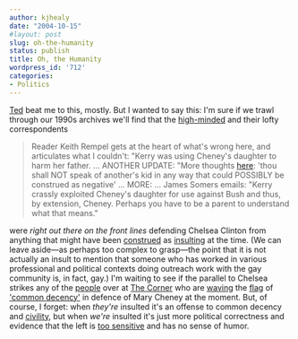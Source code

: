 ```yaml
---
author: kjhealy
date: "2004-10-15"
#layout: post
slug: oh-the-humanity
status: publish
title: Oh, the Humanity
wordpress_id: '712'
categories:
- Politics
---
```


[Ted](http://instapundit.com/archives/018438.php) beat me to this, mostly. But I wanted to say this: I'm sure if we trawl through our 1990s archives we'll find that the [high-minded](http://instapundit.com/archives/018438.php) and their lofty correspondents

> Reader Keith Rempel gets at the heart of what's wrong here, and articulates what I couldn't: "Kerry was using Cheney's daughter to harm her father. ... ANOTHER UPDATE: "More thoughts [here](http://thoughtsonline.blogspot.com/2004/10/james-taranto-and-others-may-be-right.html): 'thou shall NOT speak of another's kid in any way that could POSSIBLY be construed as negative' ... MORE: ... James Somers emails: "Kerry crassly exploited Cheney's daughter for use against Bush and thus, by extension, Cheney. Perhaps you have to be a parent to understand what that means."

were *right out there on the front lines* defending Chelsea Clinton from anything that might have been [construed](http://blog.radioleft.com/blog/_archives/2004/9/4/135257.html) as [insulting](http://www.nationalreview.com/derbyshire/derbyshire021501.shtml) at the time. (We can leave aside—as perhaps too complex to grasp—the point that it is not actually an insult to mention that someone who has worked in various professional and political contexts doing outreach work with the gay community is, in fact, gay.) I'm waiting to see if the parallel to Chelsea strikes any of the [people](http://www.nationalreview.com/thecorner/04_10_10_corner-archive.asp#042735) over at [The Corner](http://www.nationalreview.com/thecorner) who are [waving](http://www.nationalreview.com/thecorner/04_10_10_corner-archive.asp#042700) the [flag](http://www.nationalreview.com/thecorner/04_10_10_corner-archive.asp#042692) of ['common decency'](http://www.nationalreview.com/thecorner/04_10_10_corner-archive.asp#042748) in defence of Mary Cheney at the moment. But, of course, I forget: when *they're* insulted it's an offense to common decency and [civility](http://www.crookedtimber.org/archives/001227.html), but when *we're* insulted it's just more political correctness and evidence that the left is [too sensitive](http://www.kieranhealy.org/blog/archives/000214.html) and has no sense of humor.
